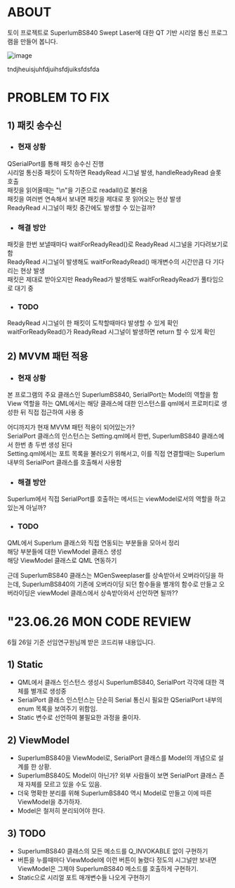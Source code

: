 # ABOUT
토이 프로젝트로 SuperlumBS840 Swept Laser에 대한 QT 기반 시리얼 통신 프로그램을 만들어 봅니다.

![image](https://github.com/Jeremy-0204/Qt_Practice/assets/107975543/d2772dbf-f63b-465e-bbfb-24483d7726dc)

tndjheuisjuhfdjuihsfdjuiksfdsfda

# PROBLEM TO FIX
## 1) 패킷 송수신
- ### 현재 상황
QSerialPort를 통해 패킷 송수신 진행  
시리얼 통신중 패킷이 도착하면 ReadyRead 시그널 발생, handleReadyRead 슬롯 호출  
패킷을 읽어올때는 "\n"을 기준으로 readall()로 불러옴  
패킷을 여러번 연속해서 보내면 패킷을 제대로 못 읽어오는 현상 발생  
ReadyRead 시그널이 패킷 중간에도 발생할 수 있는걸까?  

- ### 해결 방안
패킷을 한번 보낼때마다 waitForReadyRead()로 ReadyRead 시그널을 기다려보기로 함  
ReadyRead 시그널이 발생해도 waitForReadyRead() 매개변수의 시간만큼 다 기다리는 현상 발생  
패킷은 제대로 받아오지만 ReadyRead가 발생해도 waitForReadyRead가 풀타임으로 대기 중  

- ### TODO
ReadyRead 시그널이 한 패킷이 도착할때마다 발생할 수 있게 확인  
waitForReadyRead()가 ReadyRead 시그널이 발생하면 return 할 수 있게 확인

  
## 2) MVVM 패턴 적용
- ### 현재 상황
본 프로그램의 주요 클래스인 SuperlumBS840, SerialPort는 Model의 역할을 함  
View 역할을 하는 QML에서는 해당 클래스에 대한 인스턴스를 qml에서 프로퍼티로 생성한 뒤 직접 접근하여 사용 중  

어디까지가 현재 MVVM 패턴 적용이 되어있는가?  
SerialPort 클래스의 인스턴스는 Setting.qml에서 한번, SuperlumBS840 클래스에서 한번 총 두번 생성 된다  
Setting.qml에서는 포트 목록을 불러오기 위해서고, 이를 직접 연결할때는 Superlum 내부의 SerialPort 클래스를 호출해서 사용함  

- ### 해결 방안
Superlum에서 직접 SerialPort를 호출하는 메서드는 viewModel로서의 역할을 하고 있는게 아닐까?  

- ### TODO
QML에서 Superlum 클래스와 직접 연동되는 부분들을 모아서 정리  
해당 부분들에 대한 ViewModel 클래스 생성  
해당 ViewModel 클래스로 QML 연동하기  

근데 SuperlumBS840 클래스는 MGenSweeplaser를 상속받아서 오버라이딩을 하는데, SuperlumBS840의 기존에 오버라이딩 되던 함수들을 별개의 함수로 만들고 오버라이딩은 viewModel 클래스에서 상속받아와서 선언하면 될까??  


# "23.06.26 MON CODE REVIEW
6월 26일 기준 선임연구원님께 받은 코드리뷰 내용입니다.  

## 1) Static
- QML에서 클래스 인스턴스 생성시 SuperlumBS840, SerialPort 각각에 대한 객체를 별개로 생성중  
- SerialPort 클래스 인스턴스는 단순히 Serial 통신시 필요한 QSerialPort 내부의 enum 목록을 보여주기 위함임.  
- Static 변수로 선언하여 불필요한 과정을 줄이자.    

## 2) ViewModel
- SuperlumBS840을 ViewModel로, SerialPort 클래스를 Model의 개념으로 설계를 한 상황.  
- SuperlumBS840도 Model이 아닌가? 외부 사람들이 보면 SerialPort 클래스 존재 자체를 모르고 있을 수도 있음.  
- 더욱 명확한 분리를 위해 SuperlumBS840 역시 Model로 만들고 이에 따른 ViewModel을 추가하자.  
- Model은 철저히 분리되어야 한다.

## 3) TODO
- SuperlumBS840 클래스의 모든 메소드를 Q_INVOKABLE 없이 구현하기
- 버튼을 누를때마다 ViewModel에 이런 버튼이 눌렸다 정도의 시그널만 보내면 ViewModel은 그제야 SuperlumBS840 메소드를 호출하게 구현하기.
- Static으로 시리얼 포트 매개변수들 나오게 구현하기
